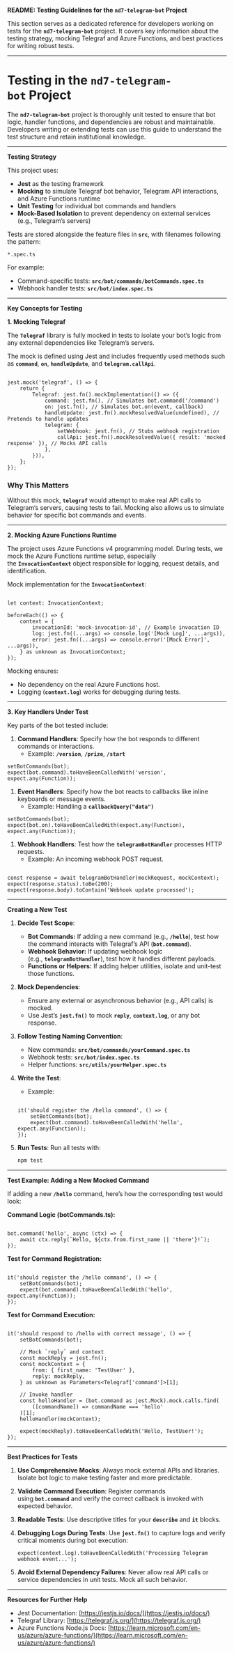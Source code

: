 


**README: Testing Guidelines for the `nd7-telegram-bot` Project**

This section serves as a dedicated reference for developers working on tests for the **`nd7-telegram-bot`** project. It covers key information about the testing strategy, mocking Telegraf and Azure Functions, and best practices for writing robust tests.

---

# **Testing in the `nd7-telegram-bot` Project**

The **`nd7-telegram-bot`** project is thoroughly unit tested to ensure that bot logic, handler functions, and dependencies are robust and maintainable. Developers writing or extending tests can use this guide to understand the test structure and retain institutional knowledge.

---

**Testing Strategy**

This project uses:

- **Jest** as the testing framework
- **Mocking** to simulate Telegraf bot behavior, Telegram API interactions, and Azure Functions runtime
- **Unit Testing** for individual bot commands and handlers
- **Mock-Based Isolation** to prevent dependency on external services (e.g., Telegram’s servers)

Tests are stored alongside the feature files in **`src`**, with filenames following the pattern:

```
*.spec.ts
```

For example:

- Command-specific tests: **`src/bot/commands/botCommands.spec.ts`**
- Webhook handler tests: **`src/bot/index.spec.ts`**

---

**Key Concepts for Testing**

**1. Mocking Telegraf**

The **`Telegraf`** library is fully mocked in tests to isolate your bot’s logic from any external dependencies like Telegram’s servers.

The mock is defined using Jest and includes frequently used methods such as **`command`**, **`on`**, **`handleUpdate`**, and **`telegram.callApi`**.

```tsx

jest.mock('telegraf', () => {
    return {
        Telegraf: jest.fn().mockImplementation(() => ({
            command: jest.fn(), // Simulates bot.command('/command')
            on: jest.fn(), // Simulates bot.on(event, callback)
            handleUpdate: jest.fn().mockResolvedValue(undefined), // Pretends to handle updates
            telegram: {
                setWebhook: jest.fn(), // Stubs webhook registration
                callApi: jest.fn().mockResolvedValue({ result: 'mocked response' }), // Mocks API calls
            },
        })),
    };
});
```

### **Why This Matters**

Without this mock, **`telegraf`** would attempt to make real API calls to Telegram’s servers, causing tests to fail. Mocking also allows us to simulate behavior for specific bot commands and events.

---

**2. Mocking Azure Functions Runtime**

The project uses Azure Functions v4 programming model. During tests, we mock the Azure Functions runtime setup, especially the **`InvocationContext`** object responsible for logging, request details, and identification.

Mock implementation for the **`InvocationContext`**:

```tsx

let context: InvocationContext;

beforeEach(() => {
    context = {
        invocationId: 'mock-invocation-id', // Example invocation ID
        log: jest.fn((...args) => console.log('[Mock Log]', ...args)),
        error: jest.fn((...args) => console.error('[Mock Error]', ...args)),
    } as unknown as InvocationContext;
});
```

Mocking ensures:

- No dependency on the real Azure Functions host.
- Logging (**`context.log`**) works for debugging during tests.

---

**3. Key Handlers Under Test**

Key parts of the bot tested include:

1. **Command Handlers**: Specify how the bot responds to different commands or interactions.
    - Example: **`/version`**, **`/prize`**, **`/start`**

```tsx
setBotCommands(bot);
expect(bot.command).toHaveBeenCalledWith('version', expect.any(Function));
```

1. **Event Handlers**: Specify how the bot reacts to callbacks like inline keyboards or message events.
    - Example: Handling a **`callbackQuery("data")`**

```tsx
setBotCommands(bot);
expect(bot.on).toHaveBeenCalledWith(expect.any(Function), expect.any(Function));
```

1. **Webhook Handlers**: Test how the **`telegramBotHandler`** processes HTTP requests.
    - Example: An incoming webhook POST request.

```tsx

const response = await telegramBotHandler(mockRequest, mockContext);
expect(response.status).toBe(200);
expect(response.body).toContain('Webhook update processed');
```

---

**Creating a New Test**

1. **Decide Test Scope**:
    - **Bot Commands:** If adding a new command (e.g., **`/hello`**), test how the command interacts with Telegraf’s API (**`bot.command`**).
    - **Webhook Behavior:** If updating webhook logic (e.g., **`telegramBotHandler`**), test how it handles different payloads.
    - **Functions or Helpers:** If adding helper utilities, isolate and unit-test those functions.
2. **Mock Dependencies**:
    - Ensure any external or asynchronous behavior (e.g., API calls) is mocked.
    - Use Jest’s **`jest.fn()`** to mock **`reply`**, **`context.log`**, or any bot response.
3. **Follow Testing Naming Convention**:
    - New commands: **`src/bot/commands/yourCommand.spec.ts`**
    - Webhook tests: **`src/bot/index.spec.ts`**
    - Helper functions: **`src/utils/yourHelper.spec.ts`**
4. **Write the Test**:
    - Example:
    
    ```tsx
    
    it('should register the /hello command', () => {
        setBotCommands(bot);
        expect(bot.command).toHaveBeenCalledWith('hello', expect.any(Function));
    });
    ```
    
5. **Run Tests**: Run all tests with:
    
    ```bash
    npm test
    ```
    

---

**Test Example: Adding a New Mocked Command**

If adding a new **`/hello`** command, here’s how the corresponding test would look:

**Command Logic (botCommands.ts):**

```tsx

bot.command('hello', async (ctx) => {
    await ctx.reply(`Hello, ${ctx.from.first_name || 'there'}!`);
});
```

**Test for Command Registration:**

```tsx

it('should register the /hello command', () => {
    setBotCommands(bot);
    expect(bot.command).toHaveBeenCalledWith('hello', expect.any(Function));
});
```

**Test for Command Execution:**

```tsx

it('should respond to /hello with correct message', () => {
    setBotCommands(bot);

    // Mock `reply` and context
    const mockReply = jest.fn();
    const mockContext = {
        from: { first_name: 'TestUser' },
        reply: mockReply,
    } as unknown as Parameters<Telegraf['command']>[1];

    // Invoke handler
    const helloHandler = (bot.command as jest.Mock).mock.calls.find(
        ([commandName]) => commandName === 'hello'
    )[1];
    helloHandler(mockContext);

    expect(mockReply).toHaveBeenCalledWith('Hello, TestUser!');
});
```

---

**Best Practices for Tests**

1. **Use Comprehensive Mocks**: Always mock external APIs and libraries. Isolate bot logic to make testing faster and more predictable.
2. **Validate Command Execution**: Register commands using **`bot.command`** and verify the correct callback is invoked with expected behavior.
3. **Readable Tests**: Use descriptive titles for your **`describe`** and **`it`** blocks.
4. **Debugging Logs During Tests**: Use **`jest.fn()`** to capture logs and verify critical moments during bot execution:
    
    ```tsx
    expect(context.log).toHaveBeenCalledWith('Processing Telegram webhook event...');
    ```
    
5. **Avoid External Dependency Failures**: Never allow real API calls or service dependencies in unit tests. Mock all such behavior.

---

**Resources for Further Help**

- Jest Documentation: [https://jestjs.io/docs/](https://jestjs.io/docs/)
- Telegraf Library: [https://telegraf.js.org/](https://telegraf.js.org/)
- Azure Functions Node.js Docs: [https://learn.microsoft.com/en-us/azure/azure-functions/](https://learn.microsoft.com/en-us/azure/azure-functions/)
